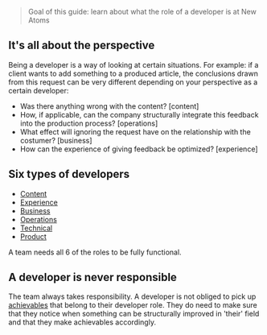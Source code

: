 > Goal of this guide: learn about what the role of a developer is at New Atoms

## It's all about the perspective

Being a developer is a way of looking at certain situations.
For example: if a client wants to add something to a produced article, the conclusions drawn from this request can be very different depending on your perspective as a certain developer:
* Was there anything wrong with the content? [content]
* How, if applicable, can the company structurally integrate this feedback into the production process? [operations]
* What effect will ignoring the request have on the relationship with the costumer? [business]
* How can the experience of giving feedback be optimized? [experience]

## Six types of developers

* [Content](https://github.com/newatoms/newatoms/blob/gh-pages/internal/jobs/content.md)
* [Experience](https://github.com/newatoms/newatoms/blob/gh-pages/internal/jobs/experience.md)
* [Business](https://github.com/newatoms/newatoms/blob/gh-pages/internal/jobs/business.md)
* [Operations](https://github.com/newatoms/newatoms/blob/gh-pages/internal/jobs/operations.md)
* [Technical](https://github.com/newatoms/newatoms/blob/gh-pages/internal/jobs/technical.md)
* [Product](https://github.com/newatoms/newatoms/blob/gh-pages/internal/jobs/product.md)

A team needs all 6 of the roles to be fully functional.

## A developer is never responsible

The team always takes responsibility. A developer is not obliged to pick up [achievables](../glossary/achievable.md) that belong to their developer role. They do need to make sure that they notice when something can be structurally improved in 'their' field and that they make achievables accordingly.
